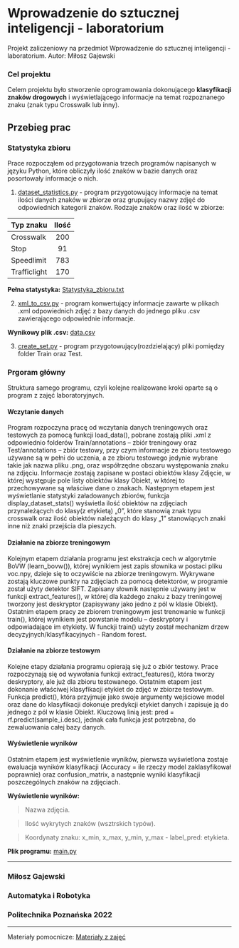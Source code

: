 # Wprowadzenie do sztucznej inteligencji - laboratorium
Projekt zaliczeniowy na przedmiot Wprowadzenie do sztucznej inteligencji - laboratorium. Autor: Miłosz Gajewski
### Cel projektu
Celem projektu było stworzenie oprogramowania dokonującego **klasyfikacji znaków drogowych** i wyświetlającego informacje na temat rozpoznanego znaku (znak typu Crosswalk lub inny).
## Przebieg prac
### Statystyka zbioru
Prace rozpocząłem od przygotowania trzech programów napisanych w języku Python, które obliczyły ilość znaków w bazie danych oraz posortowały informacje o nich.

1. [dataset_statistics.py](https://github.com/mgmike1011/WDSI_projekt_lab/blob/main/dataset_statistics.py) - program przygotowujący informacje na temat ilości danych znaków w zbiorze oraz grupujący nazwy zdjęć do odpowiednich kategorii znaków. Rodzaje znaków oraz ilość w zbiorze:

| Typ znaku   | Ilość           |
| ------------- |:-------------:|
| Crosswalk    | 200 |
| Stop         |91   |
| Speedlimit   |783  |
| Trafficlight |170  |

**Pełna statystyka:** [Statystyka_zbioru.txt](https://github.com/mgmike1011/WDSI_projekt_lab/blob/main/Statystyka_zbioru.txt) 

2. [xml_to_csv.py](https://github.com/mgmike1011/WDSI_projekt_lab/blob/main/xml_to_csv.py) - program konwertujący informacje zawarte w plikach .xml odpowiednich zdjęć z bazy danych do jednego pliku .csv zawierającego odpowiednie informacje.

**Wynikowy plik .csv:** [data.csv](https://github.com/mgmike1011/WDSI_projekt_lab/blob/main/data.csv)

3. [create_set.py](https://github.com/mgmike1011/WDSI_projekt_lab/blob/main/create_set.py) - program przygotowujący(rozdzielający) pliki pomiędzy folder Train oraz Test.

### Prgoram główny
Struktura samego programu, czyli kolejne realizowane kroki oparte są o program z zajęć laboratoryjnych.
#### Wczytanie danych 
Program rozpoczyna pracę od wczytania danych treningowych oraz testowych za pomocą funkcji load_data(), pobrane zostają pliki .xml z odpowiednio folderów Train/annotations – zbiór treningowy oraz Test/annotations – zbiór testowy, przy czym informacje ze zbioru testowego używane są w pełni do uczenia, a ze zbioru testowego jedynie wybrane takie jak nazwa pliku .png, oraz współrzędne obszaru występowania znaku na zdjęciu. Informacje zostają zapisane w postaci obiektów klasy Zdjęcie, w której występuje pole listy obiektów klasy Obiekt, w której to przechowywane są właściwe dane o znakach. Następnym etapem jest wyświetlanie statystyki załadowanych zbiorów, funkcja display_dataset_stats() wyświetla ilość obiektów na zdjęciach przynależących do klasy(z etykietą) „0”, które stanowią znak typu crosswalk oraz ilość obiektów należących do klasy „1” stanowiących znaki inne niż znaki przejścia dla pieszych. 
#### Działanie na zbiorze treningowym
Kolejnym etapem działania programu jest ekstrakcja cech w algorytmie BoVW (learn_bovw()), której wynikiem jest zapis słownika w postaci pliku voc.npy, dzieje się to oczywiście na zbiorze treningowym. Wykrywane zostają kluczowe punkty na zdjęciach za pomocą detektorów, w programie został użyty detektor SIFT. Zapisany słownik następnie używany jest w funkcji extract_features(), w której dla każdego znaku z bazy treningowej tworzony jest deskryptor (zapisywany jako jedno z pól w klasie Obiekt). Ostatnim etapem pracy ze zbiorem treningowym jest trenowanie w funkcji train(), której wynikiem jest powstanie modelu – deskryptory i odpowiadające im etykiety. W funckji train() użyty został mechanizm drzew decyzyjnych/klasyfikacyjnych - Random forest.
#### Działanie na zbiorze testowym
Kolejne etapy działania programu opierają się już o zbiór testowy. Prace rozpoczynają się od wywołania funkcji extract_features(), która tworzy deskryptory, ale już dla zbioru testowanego. Ostatnim etapem jest dokonanie właściwej klasyfikacji etykiet do zdjęć w zbiorze testowym. Funkcja predict(), która przyjmuje jako swoje argumenty wejściowe model oraz dane do klasyfikacji dokonuje predykcji etykiet danych i zapisuje ją do jednego z pól w klasie Obiekt. Kluczową linią jest: pred = rf.predict(sample_i.desc), jednak cała funkcja jest potrzebna, do zewaluowania całej bazy danych.
#### Wyświetlenie wyników
Ostatnim etapem jest wyświetlenie wyników, pierwsza wyświetlona zostaje ewaluacja wyników klasyfikacji (Accuracy = ile rzeczy model zaklasyfikował poprawnie) oraz confusion_matrix, a następnie wyniki klasyfikacji poszczególnych znaków na zdjęciach.

**Wyświetlenie wyników:**
>Nazwa zdjęcia.

>Ilość wykrytych znaków (wsztrskich typów).

>Koordynaty znaku: x_min, x_max, y_min, y_max - label_pred: etykieta.

**Plik programu:** [main.py](https://github.com/mgmike1011/WDSI_projekt_lab/blob/main/main.py) 

---
### Miłosz Gajewski
### Automatyka i Robotyka
### Politechnika Poznańska 2022
---
Materiały pomocnicze: [Materiały z zajęć](https://colab.research.google.com/drive/1x8lNIXMfwNe-tjnjteDXTUDcPfkVI6Vc?usp=sharing)